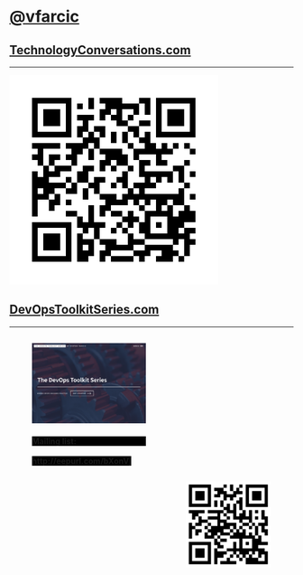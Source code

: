 <!-- .slide: data-background="../img/products/twitter.png" data-background-size="contain" -->
# [@vfarcic](https://twitter.com/vfarcic)


## [TechnologyConversations.com](http://technologyconversations.com)

---

![TechnologyConversations.com](../img/qr/technology-conversations.jpg)


## [DevOpsToolkitSeries.com](http://www.devopstoolkitseries.com/)

---

<figure style="width: 40%; height: 40%; float: left;">
    <a href="https://www.devopstoolkitseries.com/">
        <img src="../img/devops-toolkit-series.png"/>
    </a>
    <h4 style="background-color: black;">Mailing list:</h4>
    <strong style="background-color: black;">http://eepurl.com/bXonVj</strong>
</figure>
<figure style="width: 30%; height: 30%; float: right;">
    <a href="https://www.devopstoolkitseries.com/">
        <img src="../img/qr/devops-toolkit-series.png"/>
    </a>
</figure>
